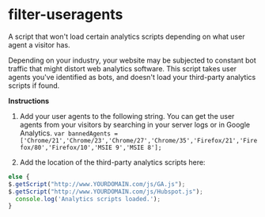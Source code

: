 # filter-useragents
A script that won't load certain analytics scripts depending on what user agent a visitor has.

Depending on your industry, your website may be subjected to constant bot traffic that might distort web analytics software. This script takes user agents you've identified as bots, and doesn't load your third-party analytics scripts if found.

**Instructions**

1. Add your user agents to the following string. You can get the user agents from your visitors by searching in your server logs or in Google Analytics.
`var bannedAgents = ['Chrome/21','Chrome/23','Chrome/27','Chrome/35','Firefox/21','Firefox/80','Firefox/10','MSIE 9','MSIE 8'];`

2. Add the location of the third-party analytics scripts here:
```javascript
else {   
$.getScript("http://www.YOURDOMAIN.com/js/GA.js");
$.getScript("http://www.YOURDOMAIN.com/js/Hubspot.js");
  console.log('Analytics scripts loaded.');
} 
```
